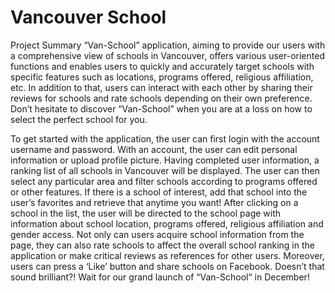 # Vancouver School
Project Summary  “Van-School” application, aiming to provide our users with a comprehensive view of schools in Vancouver, offers various user-oriented functions and enables users to quickly and accurately target schools with specific features such as locations, programs offered, religious affiliation, etc. In addition to that, users can interact with each other by sharing their reviews for schools and rate schools depending on their own preference. Don’t hesitate to discover “Van-School” when you are at a loss on how to select the perfect school for you.  

To get started with the application, the user can first login with the account username and password. With an account, the user can edit personal information or upload profile picture. Having completed user information, a ranking list of all schools in Vancouver will be displayed. The user can then select any particular area and filter schools according to programs offered or other features. If there is a school of interest, add that school into the user’s favorites and retrieve that anytime you want! After clicking on a school in the list, the user will be directed to the school page with information about school location, programs offered, religious affiliation and gender access. Not only can users acquire school information from the page, they can also rate schools to affect the overall school ranking in the application or make critical reviews as references for other users. Moreover, users can press a ‘Like’ button and share schools on Facebook. Doesn’t that sound brilliant?! Wait for our grand launch of “Van-School“ in December!
